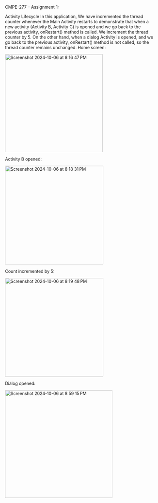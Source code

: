 
CMPE-277 – Assignment 1:


Activity Lifecycle
In this application, We have incremented the thread counter whenever the Main Activity restarts to demonstrate that when a new activity (Activity B, Activity C) is opened and we go back to the previous activity, onRestart() method is called. We increment the thread counter by 5.
On the other hand, when a dialog Activity is opened, and we go back to the previous activity, onRestart() method is not called, so the thread counter remains unchanged.
Home screen:

<img width="322" alt="Screenshot 2024-10-06 at 8 16 47 PM" src="https://github.com/user-attachments/assets/9946bbdb-bbd7-4211-b64a-5b54e8c39832">






Activity B opened:

<img width="324" alt="Screenshot 2024-10-06 at 8 18 31 PM" src="https://github.com/user-attachments/assets/42b7a87b-8055-4a2c-9f0f-b3f946b46c5a">





Count incremented by 5:


<img width="324" alt="Screenshot 2024-10-06 at 8 19 48 PM" src="https://github.com/user-attachments/assets/3b27938f-c211-4848-a7cc-72b4cc14b481">


Dialog opened:

<img width="354" alt="Screenshot 2024-10-06 at 8 59 15 PM" src="https://github.com/user-attachments/assets/57d3d827-5918-47ab-8522-e25c5617c9f3">

